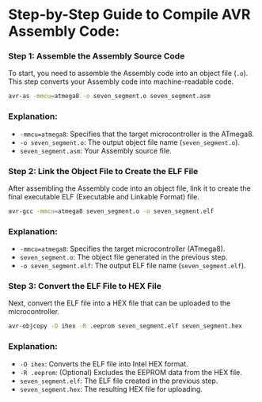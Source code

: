 # Step-by-Step Guide to Compile AVR Assembly Code:

### Step 1: Assemble the Assembly Source Code
To start, you need to assemble the Assembly code into an object file (`.o`). This step converts your Assembly code into machine-readable code.

```bash
avr-as -mmcu=atmega8 -o seven_segment.o seven_segment.asm
```

### Explanation:
- `-mmcu=atmega8`: Specifies that the target microcontroller is the ATmega8.
- `-o seven_segment.o`: The output object file name (`seven_segment.o`).
- `seven_segment.asm`: Your Assembly source file.

### Step 2: Link the Object File to Create the ELF File
After assembling the Assembly code into an object file, link it to create the final executable ELF (Executable and Linkable Format) file.

```bash
avr-gcc -mmcu=atmega8 seven_segment.o -o seven_segment.elf
```

### Explanation:
- `-mmcu=atmega8`: Specifies the target microcontroller (ATmega8).
- `seven_segment.o`: The object file generated in the previous step.
- `-o seven_segment.elf`: The output ELF file name (`seven_segment.elf`).

### Step 3: Convert the ELF File to HEX File
Next, convert the ELF file into a HEX file that can be uploaded to the microcontroller.

```bash
avr-objcopy -O ihex -R .eeprom seven_segment.elf seven_segment.hex
```

### Explanation:
- `-O ihex`: Converts the ELF file into Intel HEX format.
- `-R .eeprom`: (Optional) Excludes the EEPROM data from the HEX file.
- `seven_segment.elf`: The ELF file created in the previous step.
- `seven_segment.hex`: The resulting HEX file for uploading.